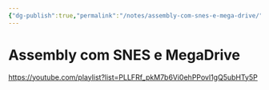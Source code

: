 ```yaml
---
{"dg-publish":true,"permalink":"/notes/assembly-com-snes-e-mega-drive/"}
---
```


# Assembly com SNES e MegaDrive

<https://youtube.com/playlist?list=PLLFRf_pkM7b6Vi0ehPPovl1gQ5ubHTy5P>

